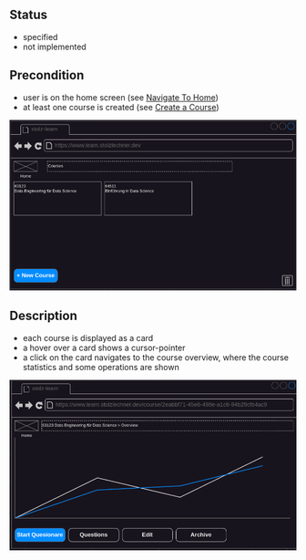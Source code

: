 ## Status
- specified
- not implemented

## Precondition
- user is on the home screen (see [Navigate To Home](./navigate-to-home/navigate-to-home.md))
- at least one course is created (see [Create a Course](./course-create/course-create.md))

![Home](../mockups/home.png)

## Description
- each course is displayed as a card
- a hover over a card shows a cursor-pointer
- a click on the card navigates to the course overview, where the course statistics and some operations are shown

![Statictics](../mockups/course-selected.png)